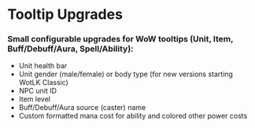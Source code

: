 # Tooltip Upgrades
### Small configurable upgrades for WoW tooltips (Unit, Item, Buff/Debuff/Aura, Spell/Ability):
- Unit health bar
- Unit gender (male/female) or body type (for new versions starting WotLK Classic)
- NPC unit ID
- Item level
- Buff/Debuff/Aura source (caster) name
- Custom formatted mana cost for ability and colored other power costs
